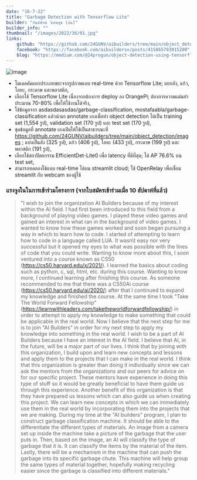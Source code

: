 ```yaml
---
date: "16-7-22"
title: "Garbage Detection with Tensorflow Lite"
builder: "กันต์พัจน์ วิเศษสุข (กัน)"
builder_info: ""
thumbnail: "/images/2022/36/01.jpg"
links:
    github: "https://github.com/24GUNV/aibuilders/tree/main/object_detection/images"
    facebook: "https://facebook.com/aibuildersx/posts/415865783915200"
    blog: "https://medium.com/@24progun/object-detection-using-tensorflow-lite-80da8d75c03b"
---
```


![image](/images/2022/36/01.jpg)

- โมเดลคัดแยกประเภทขยะจากรูปภาพแบบ real-time ด้วย Tensorflow Lite; แยกลัง, แก้ว, โลหะ, กระดาษ และพลาสติก,
- เลือกใช้ Tensorflow Lite เนื่องจากต้องการ deploy ลง OrangePi; ต้องการความแม่นยำประมาณ 70-80% เพื่อให้ใช้งานได้จริง,
- ใช้ข้อมูลจาก asdasdasasdas/garbage-classification, mostafaabla/garbage-classification แล้วนำมา annotate เองเพื่อทำ object detection ได้เป็น training set (1,554 รูป), validation set (170 รูป) และ test set (170 รูป),
- ชุดข้อมูลที่ annotate เองเปิดให้ใช้เป็นสาธารณะที่ https://github.com/24GUNV/aibuilders/tree/main/object_detection/images ; แบ่งเป็นลัง (325 รูป), แก้ว (406 รูป), โลหะ (433 รูป), กระดาษ (199 รูป) และพลาสติก (191 รูป),
- เลือกใช้สถาปัตยกรรม EfficientDet-Lite0 เพื่อ latency ที่ดีที่สุด; ได้ AP 76.6% บน test set,
- สามารถทดลองใช้แบบ real-time ได้บน streamlit cloud; ใช้ OpenRelay เพื่อเชื่อม streamlit กับ webcam ของผู้ใช้

### แรงจูงในในการเข้าร่วมโครงการ (จากใบสมัครเข้าร่วมเมื่อ 10 สัปดาห์ที่แล้ว)

> "I wish to join the organization AI Builders because of my interest within the AI field. I had first been introduced to this field from a background of playing video games. I played these video games and gained an interest in what ran in the background of video games. I wanted to know how these games worked and soon began pursuing a way in which to learn how to code. I started of attempting to learn how to code in a language called LUA. It wasn\t easy nor very successful but it opened my eyes to what was possible with the lines of code that you could write. Wanting to know more about this, I soon ventured into a course known as CS50 (https://cs50.harvard.edu/x/2021/). I learned the basics about coding such as python, c, sql, html, etc. during this course. Wanting to know more, I continued learning after finishing this course. As someone recommended to me that there was a CS50Ai course (https://cs50.harvard.edu/ai/2020/) after that I continued to expand my knowledge and finished the course. At the same time I took "Take The World Forward Fellowship" (https://learnwithleaders.com/taketheworldforwardfellowship/) in order to attempt to apply my knowledge to make something that could be applicable in the real world. Now I believe that the next step for me is to join "AI Builders" in order for my next step to apply my knowledge into something in the real world.  I wish to be a part of AI Builders because I have an interest in the AI field. I believe that AI, in the future, will be a major part of our lives. I think that by joining with this organization, I build upon and learn new concepts and lessons and apply them to the projects that I can make in the real world. I think that this organization is greater than doing it individually since we can ask the mentors from the organizations and our peers for advice on for our specific project. These mentors have experience in doing this type of stuff so it would be greatly beneficial to have them guide us through this experience. Another benefit of this organization is that they have prepared us lessons which can also guide us when creating this project. We can learn new concepts in which we can immediately use them in the real world by incorporating them into the projects that we are making.  During my time at the "AI builders" program, I plan to construct garbage classification machine. It should be able to the differentiate the different types of materials. An image from a camera set up inside the machine take a picture of the garbage that the user puts in. Then, based on the image, an AI will classify the type of garbage that it is. It can classify the items by the material of the item. Lastly, there will be a mechanism in the machine that can push the garbage into its specific garbage chute. This machine will help group the same types of material together, hopefully making recycling easier since the garbage is classified into different materials."